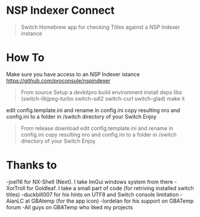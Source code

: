 # NSP Indexer Connect
> Switch Homebrew app for checking Titles against a NSP Indexer instance

# How To
Make sure you have access to an NSP Indexer istance https://github.com/proconsule/nspindexer

> From source
Setup a devkitpro build environment
install deps libs (switch-libjpeg-turbo switch-sdl2 switch-curl switch-glad)
make it

edit config.template.ini and rename in config.ini
copy resulting nro and config.ini to a folder in /switch directory of your Switch
Enjoy

> From release download
edit config.template.ini and rename in config.ini
copy resulting nro and config.ini to a folder in /switch directory of your Switch
Enjoy

# Thanks to
-joel16 for NX-Shell (Next). I take ImGui windows system from there
-XorTroll for Goldleaf. I take a small part of code (for retriving installed switch titles) 
-duckbill007 for his hints on UTF8 and Switch console limitation
-AlanLC at GBAtemp (for the app icon)
-lordelan for his support on GBATemp forum
-All guys on GBATemp who liked my projects
